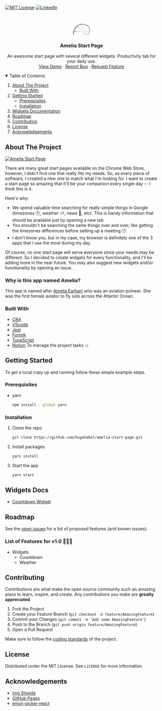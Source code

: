 [![MIT License][license-shield]][license-url] [![LinkedIn][linkedin-shield]][linkedin-url]

<!-- Project Logo -->
<br />
<p align="center">
  <a href="https://github.com/hugohabel/amelia-start-page">
    <img src="public/images/logo.png" alt="Logo" width="60">
  </a>

  <h3 align="center">Amelia Start Page</h3>

  <p align="center">
    An awesome start page with several different widgets. Productivity tab for your daily use.
    <br />
    <a href="#">View Demo</a>
    ·
    <a href="https://github.com/hugohabel/amelia-start-page/issues">Report Bug</a>
    ·
    <a href="https://github.com/hugohabel/amelia-start-page/issues">Request Feature</a>
  </p>
</p>
<!-- End Project Logo -->

<!-- Table of Contents -->
<details open="open">
  <summary>Table of Contents</summary>
  <ol>
    <li>
      <a href="#about-the-project">About The Project</a>
      <ul>
        <li><a href="#built-with">Built With</a></li>
      </ul>
    </li>
    <li>
      <a href="#getting-started">Getting Started</a>
      <ul>
        <li><a href="#prerequisites">Prerequisites</a></li>
        <li><a href="#installation">Installation</a></li>
      </ul>
    </li>
    <li><a href="#widgets-docs">Widgets Documentation</a></li>
    <li><a href="#roadmap">Roadmap</a></li>
    <li><a href="#contributing">Contributing</a></li>
    <li><a href="#license">License</a></li>
    <li><a href="#acknowledgements">Acknowledgements</a></li>
  </ol>
</details>
<!-- End Table of Contents -->

<!-- About the Project -->

## About The Project

[![Amelia Start Page][product-screenshot]](https://hugohabel.github.io/amelia-start-page/)

There are many great start pages available on the Chrome Web Store, however, I didn't find one that
really fits my needs. So, as every piece of software, I created a new one to match what I'm looking
for. I want to create a start page so amazing that it'll be your companion every single day -- I
think this is it.

Here's why:

- We spend valuable time searching for really simple things in Google (timezones 🕐, weather ⛅,
  news 📰, etc). This is handy information that should be available just by opening a new tab.
- You shouldn't be searching the same things over and over, like getting the timezones differences
  before setting up a meeting 🕐
- I don't know you, but in my case, my browser is definitely one of the 3 apps that I use the most
  during my day.

Of course, no one start page will serve everyone since your needs may be different. So I decided to
create widgets for every functionality, and I'll be adding more in the near future. You may also
suggest new widgets and/or functionality by opening an issue.

### Why is this app named Amelia?

This app is named after [Amelia Earhart](https://en.wikipedia.org/wiki/Amelia_Earhart) who was an
aviation poineer. She was the first female aviator to fly solo across the Atlantic Ocean.

### Built With

- [CRA](https://create-react-app.dev/)
- [VScode](https://code.visualstudio.com/)
- [Jest](https://jestjs.io/)
- [Formik](https://formik.org/)
- [TypeScript](https://www.typescriptlang.org/)
- [Notion](https://www.notion.so/) To manage the project tasks ☺

<!-- Getting Started -->

## Getting Started

To get a local copy up and running follow these simple example steps.

### Prerequisites

- yarn
  ```sh
  npm install --global yarn
  ```

### Installation

1. Clone the repo
   ```sh
   git clone https://github.com/hugohabel/amelia-start-page.git
   ```
2. Install packages
   ```sh
   yarn install
   ```
3. Start the app
   ```sh
   yarn start
   ```
   <!-- End Getting Started -->

<!-- Widgets Documentation -->

## Widgets Docs

- [Countdown Widget](https://github.com/hugohabel/amelia-start-page/blob/main/src/modules/countdown/docs/COUNTDOWN_README.md)

<!-- End Widgets Documentation -->

<!-- Roadmap -->

## Roadmap

See the [open issues](https://github.com/hugohabel/amelia-start-page/issues) for a list of proposed
features (and known issues).

### List of Features for v1.0 🎊🥳🎉

- Widgets
  - Countdown
  - Weather

<!-- End Roadmap -->

<!-- Contributing -->

## Contributing

Contributions are what make the open source community such an amazing place to learn, inspire, and
create. Any contributions you make are **greatly appreciated**.

1. Fork the Project
2. Create your Feature Branch (`git checkout -b feature/AmazingFeature`)
3. Commit your Changes (`git commit -m 'Add some AmazingFeature'`)
4. Push to the Branch (`git push origin feature/AmazingFeature`)
5. Open a Pull Request

Make sure to follow the
[coding standards](https://github.com/hugohabel/amelia-start-page/blob/main/CODING_STANDARDS.md) of
the project.

<!-- End Contributing -->

<!-- License -->

## License

Distributed under the MIT License. See `LICENSE` for more information.

<!-- End License -->

<!-- Acknowledgements -->

## Acknowledgements

- [Img Shields](https://shields.io)
- [GitHub Pages](https://pages.github.com)
- [emoji-picker-react](https://github.com/ealush/emoji-picker-react)

<!-- End Acknowledgements -->

<!-- Links + Images -->
<!-- https://www.markdownguide.org/basic-syntax/#reference-style-links -->

[license-shield]:
  https://img.shields.io/github/license/othneildrew/Best-README-Template.svg?style=for-the-badge
[license-url]: https://github.com/hugohabel/amelia-start-page/blob/main/LICENSE.txt
[linkedin-shield]:
  https://img.shields.io/badge/-LinkedIn-black.svg?style=for-the-badge&logo=linkedin&colorB=555
[linkedin-url]: https://www.linkedin.com/in/hugohabel/
[product-screenshot]: /public/amelia-default-image.png

<!-- End Links + Images -->
